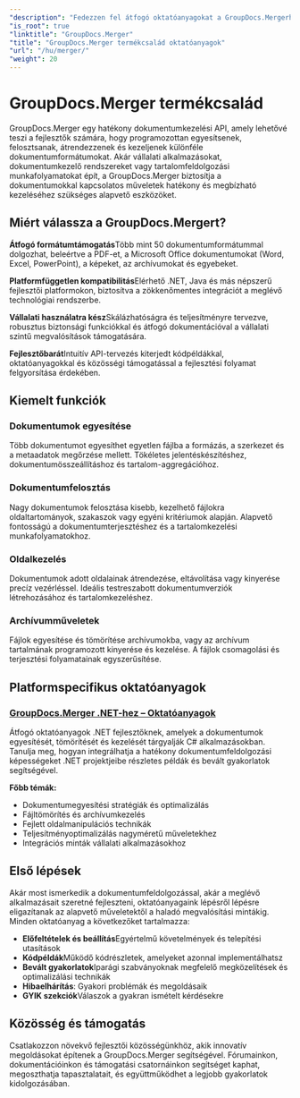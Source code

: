 ```yaml
---
"description": "Fedezzen fel átfogó oktatóanyagokat a GroupDocs.Mergerhez különböző platformokon. Tanulja meg, hogyan egyesíthet, oszthat fel és kezelhet dokumentumokat programozottan lépésről lépésre bemutatott útmutatók és gyakorlati példák segítségével."
"is_root": true
"linktitle": "GroupDocs.Merger"
"title": "GroupDocs.Merger termékcsalád oktatóanyagok"
"url": "/hu/merger/"
"weight": 20
---
```


# GroupDocs.Merger termékcsalád

GroupDocs.Merger egy hatékony dokumentumkezelési API, amely lehetővé teszi a fejlesztők számára, hogy programozottan egyesítsenek, felosztsanak, átrendezzenek és kezeljenek különféle dokumentumformátumokat. Akár vállalati alkalmazásokat, dokumentumkezelő rendszereket vagy tartalomfeldolgozási munkafolyamatokat épít, a GroupDocs.Merger biztosítja a dokumentumokkal kapcsolatos műveletek hatékony és megbízható kezeléséhez szükséges alapvető eszközöket.

## Miért válassza a GroupDocs.Mergert?

**Átfogó formátumtámogatás**Több mint 50 dokumentumformátummal dolgozhat, beleértve a PDF-et, a Microsoft Office dokumentumokat (Word, Excel, PowerPoint), a képeket, az archívumokat és egyebeket.

**Platformfüggetlen kompatibilitás**Elérhető .NET, Java és más népszerű fejlesztői platformokon, biztosítva a zökkenőmentes integrációt a meglévő technológiai rendszerbe.

**Vállalati használatra kész**Skálázhatóságra és teljesítményre tervezve, robusztus biztonsági funkciókkal és átfogó dokumentációval a vállalati szintű megvalósítások támogatására.

**Fejlesztőbarát**Intuitív API-tervezés kiterjedt kódpéldákkal, oktatóanyagokkal és közösségi támogatással a fejlesztési folyamat felgyorsítása érdekében.

## Kiemelt funkciók

### Dokumentumok egyesítése
Több dokumentumot egyesíthet egyetlen fájlba a formázás, a szerkezet és a metaadatok megőrzése mellett. Tökéletes jelentéskészítéshez, dokumentumösszeállításhoz és tartalom-aggregációhoz.

### Dokumentumfelosztás
Nagy dokumentumok felosztása kisebb, kezelhető fájlokra oldaltartományok, szakaszok vagy egyéni kritériumok alapján. Alapvető fontosságú a dokumentumterjesztéshez és a tartalomkezelési munkafolyamatokhoz.

### Oldalkezelés
Dokumentumok adott oldalainak átrendezése, eltávolítása vagy kinyerése precíz vezérléssel. Ideális testreszabott dokumentumverziók létrehozásához és tartalomkezeléshez.

### Archívumműveletek
Fájlok egyesítése és tömörítése archívumokba, vagy az archívum tartalmának programozott kinyerése és kezelése. A fájlok csomagolási és terjesztési folyamatainak egyszerűsítése.

## Platformspecifikus oktatóanyagok

### [GroupDocs.Merger .NET-hez – Oktatóanyagok](./net/)
Átfogó oktatóanyagok .NET fejlesztőknek, amelyek a dokumentumok egyesítését, tömörítését és kezelését tárgyalják C# alkalmazásokban. Tanulja meg, hogyan integrálhatja a hatékony dokumentumfeldolgozási képességeket .NET projektjeibe részletes példák és bevált gyakorlatok segítségével.

**Főbb témák:**
- Dokumentumegyesítési stratégiák és optimalizálás
- Fájltömörítés és archívumkezelés  
- Fejlett oldalmanipulációs technikák
- Teljesítményoptimalizálás nagyméretű műveletekhez
- Integrációs minták vállalati alkalmazásokhoz

## Első lépések

Akár most ismerkedik a dokumentumfeldolgozással, akár a meglévő alkalmazásait szeretné fejleszteni, oktatóanyagaink lépésről lépésre eligazítanak az alapvető műveletektől a haladó megvalósítási mintákig. Minden oktatóanyag a következőket tartalmazza:

- **Előfeltételek és beállítás**Egyértelmű követelmények és telepítési utasítások
- **Kódpéldák**Működő kódrészletek, amelyeket azonnal implementálhatsz
- **Bevált gyakorlatok**Iparági szabványoknak megfelelő megközelítések és optimalizálási technikák
- **Hibaelhárítás**: Gyakori problémák és megoldásaik
- **GYIK szekciók**Válaszok a gyakran ismételt kérdésekre

## Közösség és támogatás

Csatlakozzon növekvő fejlesztői közösségünkhöz, akik innovatív megoldásokat építenek a GroupDocs.Merger segítségével. Fórumainkon, dokumentációinkon és támogatási csatornáinkon segítséget kaphat, megoszthatja tapasztalatait, és együttműködhet a legjobb gyakorlatok kidolgozásában.